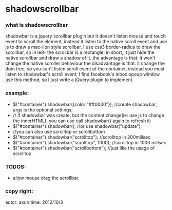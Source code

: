 # shadowscrollbar
### what is shadowscrollbar
shadowbar is a jquery scrollbar plugin
but it doesn't listen mouse and touch event to scroll the element, instead it listen to the native scroll event and use js to draw a mac-lion style scrollbar. I use css3 border-radius to draw the scrollbar, so in ie8- the scrollbar is a rectangle;
in short, it just hide the native scrollbar and draw a shadow of it.
the advantage is that: it won't change the native scroller behaviour
the disadvantage is that: it change the dom tree, so you can't listen scroll event of the container, instead you must listen to shadowbar's scroll event;
I find facebook's inbox opoup window use this method, so I just write a jQuery plugin to implement.
### example:
 * $("#container").shadowbar({color:"#ff0000"}); //create shadowbar, args is the optional settings;
 *  // if shadowbar was create, but the content change(ie: use js to change the innerHTML), you can use call shadowbar() again to refresh it:
 *  $("#container").shadowbar();    //or use shadowbar("update");
 *  //you can also use scrolltop or scrollbottom
 *  $("#container").shadowbar("scrolltop"); //scrolltop in 200millsec
 *  $("#container").shadowbar("scrolltop", 1000); //scrolltop in 1000 millsec
 *  $("#container").shadowbar("scrollbottom");  //just like the usage of scrolltop

### TODOS:
 * allow mouse drag the scrollbar.
 
### copy right:
 autor: axun
 time: 2012/10/3

